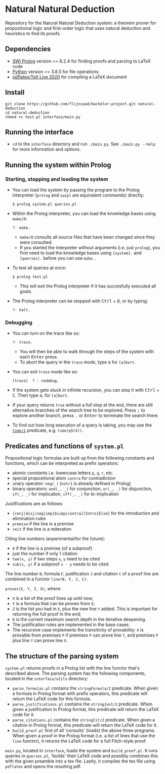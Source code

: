 # Natural Natural Deduction
Repository for the Natural Natural Deduction system: a theorem prover for propositional logic and first-order logic that uses natural deduction and heuristics to find its proofs.

## Dependencies
* [SWI Prolog](https://www.swi-prolog.org/download/stable) version >= 8.2.4 for finding proofs and parsing to LaTeX code
* [Python](https://www.python.org/) version >= 3.8.5 for file operations
* [pdflatex/TeX Live 2020](https://tug.org/texlive/) for compiling a LaTeX document

## Install
```
git clone https://github.com/flijnzaad/bachelor-project.git natural-deduction
cd natural-deduction
chmod +x test.pl interface/main.py
```

## Running the interface
* `cd` to the `interface` directory and run `./main.py`. See `./main.py --help` for more information and options.

## Running the system within Prolog
### Starting, stopping and loading the system
* You can load the system by passing the program to the Prolog interpreter (`prolog` and `swipl` are equivalent commands) directly:

      $ prolog system.pl queries.pl

* Within the Prolog interpreter, you can load the knowledge bases using `make/0`:

      ?- make.

    * `make/0` consults all source files that have been changed since they were consulted.
    * If you started the interpreter without arguments (i.e. just `prolog`), you first need to load the knowledge bases using `[system].` and `[queries].` before you can use `make.`.
* To test all queries at once:

      $ prolog test.pl

    * This will exit the Prolog interpreter if it has succesfully executed all goals.
* The Prolog interpreter can be stopped with <kbd>Ctrl</kbd> + <kbd>D</kbd>, or by typing:

      ?- halt.

### Debugging

* You can turn on the trace like so:

      ?- trace.

    * You will then be able to walk through the steps of the system with each <kbd>Enter</kbd> press.
    * To abort the query in the `trace` mode, type <kbd>a</kbd> for `[a]bort`.

* You can exit `trace` mode like so:

      [trace]  ? - nodebug.

* If the system gets stuck in infinite recursion, you can stop it with <kbd>Ctrl</kbd> + <kbd>C</kbd>. Then type <kbd>a</kbd>, for `[a]bort`.

* If your query returns `true` without a full stop at the end, there are still alternative branches of the search tree to be explored. Press <kbd>;</kbd> to explore another branch, press <kbd>.</kbd> or <kbd>Enter</kbd> to terminate the search there.

* To find out how long execution of a query is taking, you may use the [`time/1`](https://www.swi-prolog.org/pldoc/man?predicate=time%2f1) predicate, e.g. `time(q5(X))`.

## Predicates and functions of `system.pl`

Propositional logic formulas are built up from the following constants and functions, which can be interpreted as prefix operators:

* atomic constants i.e. lowercase letters `p`, `q`, `r`, etc.
* special propositional atom `contra` for contradiction
* unary operator: `neg(_)` (`not/1` is already defined in Prolog)
* binary operators: `and(_, _)` for conjunction, `or(_, _)` for disjunction, `if(_, _)` for implication, `iff(_, _)` for bi-implication

Justifications are as follows:
* `[conj|disj|neg|imp|biimp|contra][Intro|Elim]` for the introduction and elimination rules
* `premise` if the line is a premise
* `reit` if the line is a reiteration

Citing line numbers (experimental/for the future):
* `0` if the line is a premise (of a subproof)
* just the number if only 1 citation
* `two(x, y)` if two steps `x`, `y` need to be cited
* `sub(x, y)` if a subproof `x - y` needs to be cited

The line number `N`, formula `F`, justification `J` and citation `C` of a proof line are combined in a functor `line(N, F, J, C)`.

`proves(X, Y, Z, D)`, where:
* `X` is a list of the proof lines up until now;
* `Y` is a formula that can be proven from `X`;
* `Z` is the list you had in `X`, plus the new line `Y` added. This is important for returning the full proof in the end;
* `D` is the current maximum search depth in the iterative deepening.
* The justification rules are implemented in the base cases.
* The recursive case implements the transitivity of provability: `X` is provable from premises `P` if premises `P` can prove line `Y`, and premises `P` plus line `Y` can prove line `X`.

## The structure of the parsing system
`system.pl` returns proofs in a Prolog list with the line functor that's described above. The parsing system has the following components, located in the `interface/utils` directory:
* `parse_formulas.pl` contains the `stringFormula/2` predicate. When given a formula in Prolog format with prefix operators, this predicate will return the LaTeX code for this formula.
* `parse_justifications.pl` contains the `stringJust/2` predicate. When given a justification in Prolog format, this predicate will return the LaTeX code for it.
* `parse_citations.pl` contains the `stringCit/2` predicate. When given a citation in Prolog format, this predicate will return the LaTeX code for it.
* `build_proof.pl` first of all 'consults' (loads) the above three programs. When given a proof in the Prolog format (i.e. a list of lines that use the `line` functor), it returns the LaTeX code for a full Fitch-style proof.

`main.py`, located in `interface`, loads the system and `build_proof.pl`. It runs queries in `queries.pl`, 'builds' their LaTeX code and possibly combines this with the given preamble into a tex file. Lastly, it compiles the tex file using `pdflatex` and opens the resulting pdf.
